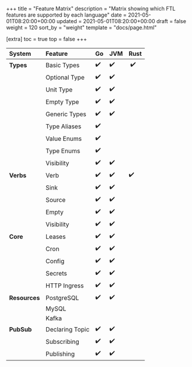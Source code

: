 +++
title = "Feature Matrix"
description = "Matrix showing which FTL features are supported by each language"
date = 2021-05-01T08:20:00+00:00
updated = 2021-05-01T08:20:00+00:00
draft = false
weight = 120
sort_by = "weight"
template = "docs/page.html"

[extra]
toc = true
top = false
+++

| System        | Feature         | Go  | JVM | Rust |
| :------------ | :-------------- | :-- | :-- | :--- |
| **Types**     | Basic Types     | ✔️  | ✔️  | ️ ✔️ |
|               | Optional Type   | ✔️  | ✔️  |      |
|               | Unit Type       | ✔️  | ✔️  |      |
|               | Empty Type      | ✔️  | ✔️  |      |
|               | Generic Types   | ✔️  | ✔️  |      |
|               | Type Aliases    | ✔️  | ️   |      |
|               | Value Enums     | ✔️  | ️   |      |
|               | Type Enums      | ✔️  | ️   |      |
|               | Visibility      | ✔️  | ✔️  |      |
| **Verbs**     | Verb            | ✔️  | ✔️  | ️✔️  |
|               | Sink            | ✔️  | ✔️  |      |
|               | Source          | ✔️  | ✔️  |      |
|               | Empty           | ✔️  | ✔️  |      |
|               | Visibility      | ✔️  | ✔️  |      |
| **Core**      | Leases          | ✔️  | ✔️  |      |
|               | Cron            | ✔️  | ✔️  |      |
|               | Config          | ✔️  | ✔️  |      |
|               | Secrets         | ✔️  | ✔️  |      |
|               | HTTP Ingress    | ✔️  | ✔️  |      |
| **Resources** | PostgreSQL      | ✔️  | ✔️  |      |
|               | MySQL           |     |     |      |
|               | Kafka           |     |     |      |
| **PubSub**    | Declaring Topic | ✔️  | ✔️  |      |
|               | Subscribing     | ✔️  | ✔️  |      |
|               | Publishing      | ✔️  | ✔️  |      |
